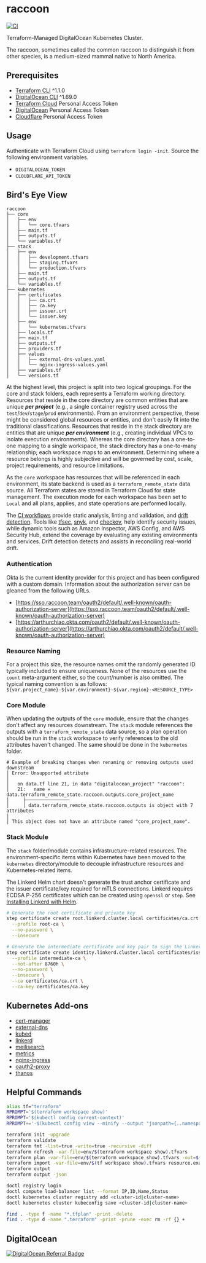# raccoon

[![CI](https://github.com/acchiao/raccoon/actions/workflows/ci.yml/badge.svg)](https://github.com/acchiao/raccoon/actions/workflows/ci.yml)

Terraform-Managed DigitalOcean Kubernetes Cluster.

The raccoon, sometimes called the common raccoon to distinguish it from other species, is a medium-sized mammal native to North America.

## Prerequisites

- [Terraform CLI] ^1.1.0
- [DigitalOcean CLI] ^1.69.0
- [Terraform Cloud] Personal Access Token
- [DigitalOcean] Personal Access Token
- [Cloudflare] Personal Access Token

[terraform cli]: https://www.terraform.io/
[digitalocean cli]: https://docs.digitalocean.com/reference/doctl/
[terraform cloud]: https://cloud.hashicorp.com/products/terraform/
[digitalocean]: https://www.digitalocean.com/
[cloudflare]: https://www.cloudflare.com/

## Usage

Authenticate with Terraform Cloud using `terraform login -init`. Source the following environment variables.

- `DIGITALOCEAN_TOKEN`
- `CLOUDFLARE_API_TOKEN`

## Bird's Eye View

```console
raccoon
├── core
│   ├── env
│   │   └── core.tfvars
│   ├── main.tf
│   ├── outputs.tf
│   └── variables.tf
├── stack
│   ├── env
│   │   ├── development.tfvars
│   │   ├── staging.tfvars
│   │   └── production.tfvars
│   ├── main.tf
│   ├── outputs.tf
│   └── variables.tf
├── kubernetes
│   ├── certificates
│   │   ├── ca.crt
│   │   ├── ca.key
│   │   ├── issuer.crt
│   │   └── issuer.key
│   ├── env
│   │   └── kubernetes.tfvars
│   ├── locals.tf
│   ├── main.tf
│   ├── outputs.tf
│   ├── providers.tf
│   ├── values
│   │   ├── external-dns-values.yaml
│   │   └── nginx-ingress-values.yaml
│   ├── variables.tf
│   └── versions.tf
```

At the highest level, this project is split into two logical groupings. For the core and stack folders, each represents a Terraform working directory. Resources that reside in the core directory are common entities that are unique **_per project_** (e.g., a single container registry used across the `test`/`dev`/`stage`/`prod` environments). From an environment perspective, these might be considered global resources or entities, and don't easily fit into the traditional classifications. Resources that reside in the stack directory are entities that are unique **_per environment_** (e.g., creating individual VPCs to isolate execution environments). Whereas the core directory has a one-to-one mapping to a single workspace, the stack directory has a one-to-many relationship; each workspace maps to an environment. Determining where a resource belongs is highly subjective and will be governed by cost, scale, project requirements, and resource limitations.

As the `core` workspace has resources that will be referenced in each environment, its state backend is used as a `terraform_remote_state` data source. All Terraform states are stored in Terraform Cloud for state management. The execution mode for each workspace has been set to `Local` and all plans, applies, and state operations are performed locally.

The [CI workflows] provide static analysis, linting and validation, and [drift detection]. Tools like [tfsec], [snyk], and [checkov], help identify security issues, while dynamic tools such as Amazon Inspector, AWS Config, and AWS Security Hub, extend the coverage by evaluating any existing environments and services. Drift detection detects and assists in reconciling real-world drift.

[ci workflows]: ./github/workflows/ci.yml
[drift detection]: https://www.hashicorp.com/blog/detecting-and-managing-drift-with-terraform/
[tfsec]: https://aquasecurity.github.io/tfsec/v1.4.2/
[snyk]: https://snyk.io/product/infrastructure-as-code-security/
[checkov]: https://www.checkov.io/

### Authentication

Okta is the current identity provider for this project and has been configured with a custom domain. Information about the authorization server can be gleaned from the following URLs.

- [https://sso.raccoon.team/oauth2/default/.well-known/oauth-authorization-server](https://sso.raccoon.team/oauth2/default/.well-known/oauth-authorization-server)
- [https://arthurchiao.okta.com/oauth2/default/.well-known/oauth-authorization-server](https://arthurchiao.okta.com/oauth2/default/.well-known/oauth-authorization-server)

### Resource Naming

For a project this size, the resource names omit the randomly generated ID typically included to ensure uniqueness. None of the resources use the `count` meta-argument either, so the count/number is also omitted. The typical naming convention is as follows: `${var.project_name}-${var.environment}-${var.region}-<RESOURCE_TYPE>`

### Core Module

When updating the outputs of the `core` module, ensure that the changes don't affect any resources downstream. The `stack` module references the outputs with a `terraform_remote_state` data source, so a plan operation should be run in the `stack` workspace to verify references to the old attributes haven't changed. The same should be done in the `kubernetes` folder.

```console
# Example of breaking changes when renaming or removing outputs used downstream
│ Error: Unsupported attribute
│
│   on data.tf line 21, in data "digitalocean_project" "raccoon":
│   21:   name = data.terraform_remote_state.raccoon.outputs.core_project_name
│     ├────────────────
│     │ data.terraform_remote_state.raccoon.outputs is object with 7 attributes
│
│ This object does not have an attribute named "core_project_name".
```

### Stack Module

The `stack` folder/module contains infrastructure-related resources. The environment-specific items within Kubernetes have been moved to the `kubernetes` directory/module to decouple infrastructure resources and Kubernetes-related items.

The Linkerd Helm chart doesn't generate the trust anchor certificate and the issuer certificate/key required for mTLS connections. Linkerd requires ECDSA P-256 certificates which can be created using `openssl` or `step`. See [Installing Linkerd with Helm].

[installing linkerd with helm]: https://linkerd.io/2.11/tasks/generate-certificates/

```sh
# Generate the root certificate and private key
step certificate create root.linkerd.cluster.local certificates/ca.crt certificates/ca.key \
  --profile root-ca \
  --no-password \
  --insecure

# Generate the intermediate certificate and key pair to sign the Linkerd proxies’ CSR
step certificate create identity.linkerd.cluster.local certificates/issuer.crt certificates/issuer.key \
  --profile intermediate-ca \
  --not-after 8760h \
  --no-password \
  --insecure \
  --ca certificates/ca.crt \
  --ca-key certificates/ca.key
```

## Kubernetes Add-ons

- [cert-manager]
- [external-dns]
- [kubed]
- [linkerd]
- [meilisearch]
- [metrics]
- [nginx-ingress]
- [oauth2-proxy]
- [thanos]

[cert-manager]: https://cert-manager.io/
[external-dns]: https://github.com/kubernetes-sigs/external-dns/
[kubed]: https://appscode.com/products/kubed/
[linkerd]: https://linkerd.io/
[meilisearch]: https://www.meilisearch.com/
[metrics]: https://github.com/kubernetes-sigs/metrics-server
[nginx-ingress]: https://kubernetes.github.io/ingress-nginx/
[oauth2-proxy]: https://oauth2-proxy.github.io/oauth2-proxy/
[thanos]: https://thanos.io/

## Helpful Commands

```sh
alias tf="terraform"
RPROMPT='$(terraform workspace show)'
RPROMPT='$(kubectl config current-context)'
RPROMPT+='-$(kubectl config view --minify --output "jsonpath={..namespace}")'

terraform init -upgrade
terraform validate
terraform fmt -list=true -write=true -recursive -diff
terraform refresh -var-file=env/$(terraform workspace show).tfvars
terraform plan -var-file=env/$(terraform workspace show).tfvars -out=$(terraform workspace show).tfplan
terraform import -var-file=env/$(tf workspace show).tfvars resource.example resource
terraform output
terraform output -json

doctl registry login
doctl compute load-balancer list --format IP,ID,Name,Status
doctl kubernetes cluster registry add <cluster-id|cluster-name>
doctl kubernetes cluster kubeconfig save <cluster-id|cluster-name>

find . -type f -name "*.tfplan" -print -delete
find . -type d -name ".terraform" -print -prune -exec rm -rf {} +
```

## DigitalOcean

[![DigitalOcean Referral Badge](https://web-platforms.sfo2.digitaloceanspaces.com/WWW/Badge%203.svg)](https://www.digitalocean.com/?refcode=3d0d2831fcb4&utm_campaign=Referral_Invite&utm_medium=Referral_Program&utm_source=badge)
